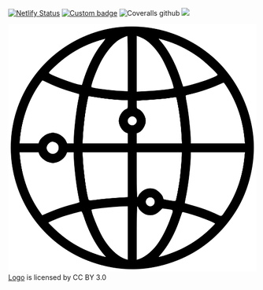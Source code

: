 [![Netlify Status](https://api.netlify.com/api/v1/badges/b1463957-7c2f-4297-b5f0-afb4f985a2fc/deploy-status)](https://app.netlify.com/sites/glts/deploys)
[![Custom badge](https://img.shields.io/endpoint?color=%2374b9ff&url=https%3A%2F%2Fraw.githubusercontent.com%2FunfoldingWord%2Fgateway-language-translation-suite%2Fmaster%2Fcoverage%2Fshields.json)]()
![Coveralls github](https://img.shields.io/coveralls/github/unfoldingWord/gateway-language-translation-suite?label=Unit%20Tests)
![ ](https://github.com/unfoldingWord/gateway-language-translation-suite/workflows/Install%2C%20Build%20%26%20Run%20Cypress/badge.svg?branch=master)

![GLTS Logo](./public/glts_logo.png)
[Logo](https://www.onlinewebfonts.com/icon/474664) is licensed by CC BY 3.0

